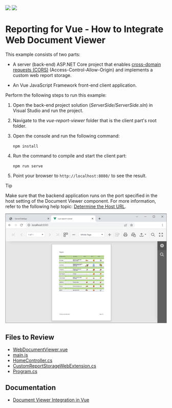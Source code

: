 <!-- default badges list -->
[![](https://img.shields.io/badge/Open_in_DevExpress_Support_Center-FF7200?style=flat-square&logo=DevExpress&logoColor=white)](https://supportcenter.devexpress.com/ticket/details/T848267)
[![](https://img.shields.io/badge/📖_How_to_use_DevExpress_Examples-e9f6fc?style=flat-square)](https://docs.devexpress.com/GeneralInformation/403183)
<!-- default badges end -->
# Reporting for Vue - How to Integrate Web Document Viewer

This example consists of two parts: 

- A server (back-end) ASP.NET Core project that enables [cross-domain requests (CORS)](https://developer.mozilla.org/en-US/docs/Web/HTTP/CORS) (Access-Control-Allow-Origin) and implements a custom web report storage.

- An Vue JavaScript Framework front-end client application.

Perform the following steps to run this example:

1. Open the back-end project solution (*ServerSide/ServerSide.sln*) in Visual Studio and run the project.
2. Navigate to the *vue-report-viewer* folder that is the client part's root folder.
3. Open the console and run the following command:

    ```npm install```
4. Run the command to compile and start the client part:

    ```npm run serve```

5. Point your browser to `http://localhost:8080/` to see the result.

> [!TIP]
> Make sure that the backend application runs on the port specified in the host setting of the Document Viewer component. For more information, refer to the following help topic: [Determine the Host URL](https://docs.devexpress.com/XtraReports/400197/web-reporting/asp-net-core-reporting/server-side-configuration/document-viewer-server-side-configuration-asp-net-core#step-3-determine-the-host-url).

![](Images/screenshot.png)

## Files to Review

- [WebDocumentViewer.vue](vue-report-viewer/src/components/WebDocumentViewer.vue)
- [main.js](vue-report-viewer/src/main.js)
- [HomeController.cs](ServerSideApp/Controllers/HomeController.cs)
- [CustomReportStorageWebExtension.cs](ServerSideApp/Services/CustomReportStorageWebExtension.cs)
- [Program.cs](ServerSideApp/Program.cs)

## Documentation

- [Document Viewer Integration in Vue](https://docs.devexpress.com/XtraReports/401539)
